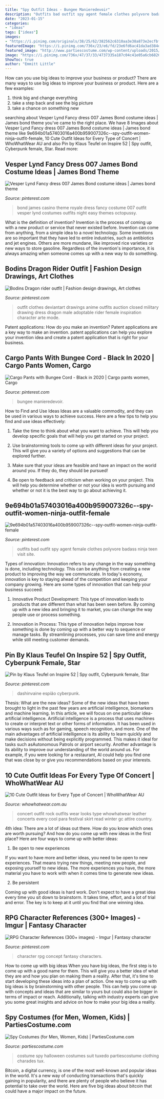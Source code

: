 ```yaml
---
title: "Spy Outfit Ideas - Bungee Manieredevoir"
description: "Outfits bad outfit spy agent female clothes polyvore badass ninja teen visit site"
date: "2023-01-15"
categories:
- "ideas"
tags: ["ideas"]
images:
- "https://i.pinimg.com/originals/38/25/62/382562c6310aa3e38a873e2ecfbfcc0c.jpg"
featuredImage: "https://i.pinimg.com/736x/23/e6/fd/23e6fd6ac41da3ad384e475aacd8a783--space-opera-character-art.jpg"
featured_image: "http://www.partiescostume.com/wp-content/uploads/2015/09/Spy-Halloween-Costume.jpg"
image: "https://i.pinimg.com/736x/47/37/33/4737335a187c04c41e05a6cb68264d8e.jpg"
ShowToc: true
author: "Emmitt Little"
---
```



How can you use big ideas to improve your business or product?
There are many ways to use big ideas to improve your business or product. Here are a few examples: 
1. think big and change everything
2. take a step back and see the big picture
3. take a chance on something new 

	

		
searching about Vesper Lynd Fancy dress 007 James Bond costume ideas | James bond theme you've came to the right place. We have 8 Images about Vesper Lynd Fancy dress 007 James Bond costume ideas | James bond theme like 9e694b01a57403016a400b959007326c--spy-outfit-women-ninja-outfit-female, 10 Cute Outfit Ideas for Every Type of Concert | WhoWhatWear AU and also Pin by Klaus Teufel on Inspire 52 | Spy outfit, Cyberpunk female, Star. Read more:
		
    
## Vesper Lynd Fancy Dress 007 James Bond Costume Ideas | James Bond Theme

<img loading=lazy src="https://i.pinimg.com/originals/f4/92/a3/f492a3f26b2536b4b101ab769d5d4b8e.png" onerror="this.onerror=null;this.src='https://tse4.mm.bing.net/th?id=OIP.-iVJ7ktJEUSa17c3ugr4xQAAAA&amp;pid=15.1';" alt="Vesper Lynd Fancy dress 007 James Bond costume ideas | James bond theme">

_Source: pinterest.com_

>bond james casino theme royale dress fancy costume 007 outfit vesper lynd costumes outfits night easy themes octopussy. 

	

What is the definition of invention?
Invention is the process of coming up with a new product or service that never existed before. Invention can come from anything, from a simple idea to a novel technology. Some inventions are so important that they have led to entire industries, such as antibiotics and jet engines. Others are more mundane, like improved rice varieties or new ways to store gasoline. Regardless of the invention's importance, it is always amazing when someone comes up with a new way to do something.

    
## Bodins Dragon Rider Outfit | Fashion Design Drawings, Art Clothes

<img loading=lazy src="https://i.pinimg.com/originals/38/25/62/382562c6310aa3e38a873e2ecfbfcc0c.jpg" onerror="this.onerror=null;this.src='https://tse2.mm.bing.net/th?id=OIP.ZaA25B58LdR7iD696mOk0wAAAA&amp;pid=15.1';" alt="Bodins Dragon rider outfit | Fashion design drawings, Art clothes">

_Source: pinterest.com_

>outfit clothes deviantart drawings anime outfits auction closed military drawing dress dragon male adoptable rider female inspiration character arte mode. 

	

Patent applications: How do you make an invention?
Patent applications are a key way to make an invention. patent applications can help you explore your invention idea and create a patent application that is right for your business.

    
## Cargo Pants With Bungee Cord - Black In 2020 | Cargo Pants Women, Cargo

<img loading=lazy src="https://i.pinimg.com/736x/ff/97/87/ff9787c1f88d551cb3fb00e41527aa95.jpg" onerror="this.onerror=null;this.src='https://tse4.mm.bing.net/th?id=OIP.AHtQuVLFSLznJ9saLbtjsAHaKr&amp;pid=15.1';" alt="Cargo Pants with Bungee Cord - Black in 2020 | Cargo pants women, Cargo">

_Source: pinterest.com_

>bungee manieredevoir. 

	

How to Find and Use Ideas
Ideas are a valuable commodity, and they can be used in various ways to achieve success. Here are a few tips to help you find and use ideas effectively:
1. Take the time to think about what you want to achieve. This will help you develop specific goals that will help you get started on your project.

2. Use brainstorming tools to come up with different ideas for your project. This will give you a variety of options and suggestions that can be explored further.

3. Make sure that your ideas are feasible and have an impact on the world around you. If they do, they should be pursued!

4. Be open to feedback and criticism when working on your project. This will help you determine whether or not your idea is worth pursuing and whether or not it is the best way to go about achieving it.

    
## 9e694b01a57403016a400b959007326c--spy-outfit-women-ninja-outfit-female

<img loading=lazy src="https://i.pinimg.com/736x/47/37/33/4737335a187c04c41e05a6cb68264d8e.jpg" onerror="this.onerror=null;this.src='https://tse2.mm.bing.net/th?id=OIP.HbaUqskOsqruVaFiLn_MFAHaMU&amp;pid=15.1';" alt="9e694b01a57403016a400b959007326c--spy-outfit-women-ninja-outfit-female">

_Source: pinterest.com_

>outfits bad outfit spy agent female clothes polyvore badass ninja teen visit site. 

	

Types of innovation:
Innovation refers to any change in the way something is done, including technology. This can be anything from creating a new product to improving the way we communicate. In today's economy, innovation is key to staying ahead of the competition and keeping your company growing. Here are some types of innovation that can help your business succeed:
1. Innovative Product Development: This type of innovation leads to products that are different than what has been seen before. By coming up with a new idea and bringing it to market, you can change the way people use or process something.

2. Innovation in Process: This type of innovation helps improve how something is done by coming up with a better way to sequence or manage tasks. By streamlining processes, you can save time and energy while still meeting customer demands.


    
## Pin By Klaus Teufel On Inspire 52 | Spy Outfit, Cyberpunk Female, Star

<img loading=lazy src="https://i.pinimg.com/736x/23/e6/fd/23e6fd6ac41da3ad384e475aacd8a783--space-opera-character-art.jpg" onerror="this.onerror=null;this.src='https://tse1.mm.bing.net/th?id=OIP.v39yKfzgX0wiVNFKmbpvQQHaHa&amp;pid=15.1';" alt="Pin by Klaus Teufel on Inspire 52 | Spy outfit, Cyberpunk female, Star">

_Source: pinterest.com_

>dashinvaine espião cyberpunk. 

	

Thesis: What are the new ideas?
Some of the new ideas that have been brought to light in the past few years are artificial intelligence, biomarkers and machine learning. In this article, we will focus on one particular idea- artificial intelligence. Artificial intelligence is a process that uses machines to create or interpret text or other forms of information. It has been used in various ways such as for gaming, speech recognition, and more. 
One of the main advantages of artificial intelligence is its ability to learn quickly and make decisions without being explicitly programmed. This makes it ideal for tasks such asAutonomous Patrols or airport security. Another advantage is its ability to improve our understanding of the world around us. For example, if you were looking for a restaurant, AI could help you find one that was close by or give you recommendations based on your interests.

    
## 10 Cute Outfit Ideas For Every Type Of Concert | WhoWhatWear AU

<img loading=lazy src="http://cliqueimg.com/cache/posts/img/uploads/current/images/0/172/683/main.original.600x0c.jpg" onerror="this.onerror=null;this.src='https://tse3.mm.bing.net/th?id=OIP.EL2v-rVi3G8_vSYp015QSQHaJ4&amp;pid=15.1';" alt="10 Cute Outfit Ideas for Every Type of Concert | WhoWhatWear AU">

_Source: whowhatwear.com.au_

>concert outfit rock outfits wear looks type whowhatwear leather concerts every cool para festival skirt read winter gc attire country. 

	

4th idea:
There are a lot of ideas out there. How do you know which ones are worth pursuing? And how do you come up with new ideas in the first place?
Here are four ways to come up with better ideas:

1. Be open to new experiences

If you want to have more and better ideas, you need to be open to new experiences. That means trying new things, meeting new people, and exposing yourself to new ideas. The more experiences you have, the more material you have to work with when it comes time to generate new ideas.

2. Be persistent

Coming up with good ideas is hard work. Don't expect to have a great idea every time you sit down to brainstorm. It takes time, effort, and a lot of trial and error. The key is to keep at it until you find that one winning idea.

    
## RPG Character References (300+ Images) - Imgur | Fantasy Character

<img loading=lazy src="https://i.pinimg.com/736x/db/4b/6b/db4b6b58884fe0ce98a955826425cd78.jpg" onerror="this.onerror=null;this.src='https://tse3.mm.bing.net/th?id=OIP.IeHhbvYYdOlWThK199q-nAHaMN&amp;pid=15.1';" alt="RPG Character References (300+ images) - Imgur | Fantasy character">

_Source: pinterest.com_

>character rpg concept fantasy characters. 

	

How to come up with big ideas
When you have big ideas, the first step is to come up with a good name for them. This will give you a better idea of what they are and how you plan on making them a reality. After that, it's time to start developing these ideas into a plan of action.
One way to come up with big ideas is by brainstorming with other people. This can help you come up with concepts and ideas that are similar to yours but could also be bigger in terms of impact or reach. Additionally, talking with industry experts can give you some great insights and advice on how to make your big idea a reality.

    
## Spy Costumes (for Men, Women, Kids) | PartiesCostume.com

<img loading=lazy src="http://www.partiescostume.com/wp-content/uploads/2015/09/Spy-Halloween-Costume.jpg" onerror="this.onerror=null;this.src='https://tse1.mm.bing.net/th?id=OIP.fqISBtSJAzWGmr7z0fC9CAHaOM&amp;pid=15.1';" alt="Spy Costumes (for Men, Women, Kids) | PartiesCostume.com">

_Source: partiescostume.com_

>costume spy halloween costumes suit tuxedo partiescostume clothing charades tux. 

	

Bitcoin, a digital currency, is one of the most well-known and popular ideas in the world. It's a new way of conducting transactions that's quickly gaining in popularity, and there are plenty of people who believe it has potential to take over the world. Here are five big ideas about bitcoin that could have a major impact on the future.

